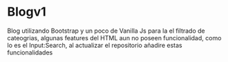 # Blogv1
 Blog utilizando Bootstrap y un poco de Vanilla Js para la el filtrado de cateogrias, algunas features del HTML aun no poseen funcionalidad, como lo es el Input:Search,
 al actualizar el repositorio añadire estas funcionalidades
